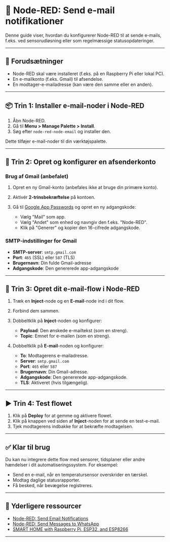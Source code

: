 # 📧 Node-RED: Send e-mail notifikationer

Denne guide viser, hvordan du konfigurerer Node-RED til at sende e-mails, f.eks. ved sensorudløsning eller som regelmæssige statusopdateringer.

---

## 🧰 Forudsætninger

* Node-RED skal være installeret (f.eks. på en Raspberry Pi eller lokal PC).
* En e-mailkonto (f.eks. Gmail) til afsendelse.
* En modtager-e-mailadresse (kan være den samme eller en anden).

---

## 📦 Trin 1: Installer e-mail-noder i Node-RED

1. Åbn Node-RED.
2. Gå til **Menu > Manage Palette > Install**.
3. Søg efter `node-red-node-email` og installer den.

Dette tilføjer e-mail-noder til din værktøjspalette.

---

## 📧 Trin 2: Opret og konfigurer en afsenderkonto

### Brug af Gmail (anbefalet)

1. Opret en ny Gmail-konto (anbefales ikke at bruge din primære konto).
2. Aktivér **2-trinsbekræftelse** på kontoen.
3. Gå til [Google App Passwords](https://myaccount.google.com/security) og opret en ny adgangskode:

   * Vælg "Mail" som app.
   * Vælg "Andet" som enhed og navngiv den f.eks. "Node-RED".
   * Klik på "Generer" og kopier den 16-cifrede adgangskode.

### SMTP-indstillinger for Gmail

* **SMTP-server**: `smtp.gmail.com`
* **Port**: `465` (SSL) eller `587` (TLS)
* **Brugernavn**: Din fulde Gmail-adresse
* **Adgangskode**: Den genererede app-adgangskode

---

## 🔧 Trin 3: Opret dit e-mail-flow i Node-RED

1. Træk en **Inject**-node og en **E-mail**-node ind i dit flow.
2. Forbind dem sammen.
3. Dobbeltklik på **Inject**-noden og konfigurer:

   * **Payload**: Den ønskede e-mailtekst (som en streng).
   * **Topic**: Emnet for e-mailen (som en streng).
4. Dobbeltklik på **E-mail**-noden og konfigurer:

   * **To**: Modtagerens e-mailadresse.
   * **Server**: `smtp.gmail.com`
   * **Port**: `465` eller `587`
   * **Brugernavn**: Din Gmail-adresse.
   * **Adgangskode**: Den genererede app-adgangskode.
   * **TLS**: Aktiveret (hvis tilgængelig).

---

## ▶️ Trin 4: Test flowet

1. Klik på **Deploy** for at gemme og aktivere flowet.
2. Klik på knappen ved siden af **Inject**-noden for at sende en test-e-mail.
3. Tjek modtagerens indbakke for at bekræfte modtagelsen.

---

## ✅ Klar til brug

Du kan nu integrere dette flow med sensorer, tidsplaner eller andre hændelser i dit automatiseringssystem. For eksempel:

* Send en e-mail, når en temperatursensor overskrider en tærskel.
* Modtag daglige statusrapporter.
* Få besked, når bevægelse registreres.

---

## 📘 Yderligere ressourcer

* [Node-RED: Send Email Notifications](https://randomnerdtutorials.com/node-red-send-email-notifications/)
* [Node-RED: Send Messages to WhatsApp](https://randomnerdtutorials.com/node-red-send-messages-whatsapp/)
* [SMART HOME with Raspberry Pi, ESP32, and ESP8266](https://randomnerdtutorials.com/smart-home-ebook/)

---

